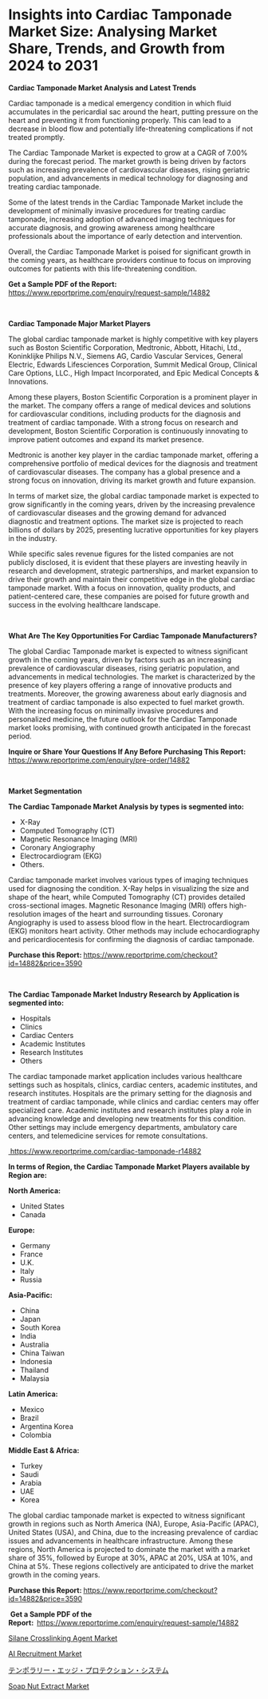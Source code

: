 <p><h1>Insights into Cardiac Tamponade Market Size: Analysing Market Share, Trends, and Growth from 2024 to 2031</h1></p><p><strong>Cardiac Tamponade Market Analysis and Latest Trends</strong></p>
<p><p>Cardiac tamponade is a medical emergency condition in which fluid accumulates in the pericardial sac around the heart, putting pressure on the heart and preventing it from functioning properly. This can lead to a decrease in blood flow and potentially life-threatening complications if not treated promptly.</p><p>The Cardiac Tamponade Market is expected to grow at a CAGR of 7.00% during the forecast period. The market growth is being driven by factors such as increasing prevalence of cardiovascular diseases, rising geriatric population, and advancements in medical technology for diagnosing and treating cardiac tamponade.</p><p>Some of the latest trends in the Cardiac Tamponade Market include the development of minimally invasive procedures for treating cardiac tamponade, increasing adoption of advanced imaging techniques for accurate diagnosis, and growing awareness among healthcare professionals about the importance of early detection and intervention.</p><p>Overall, the Cardiac Tamponade Market is poised for significant growth in the coming years, as healthcare providers continue to focus on improving outcomes for patients with this life-threatening condition.</p></p>
<p><strong>Get a Sample PDF of the Report:&nbsp;</strong> <a href="https://www.reportprime.com/enquiry/request-sample/14882">https://www.reportprime.com/enquiry/request-sample/14882</a></p>
<p>&nbsp;</p>
<p><strong>Cardiac Tamponade Major Market Players</strong></p>
<p><p>The global cardiac tamponade market is highly competitive with key players such as Boston Scientific Corporation, Medtronic, Abbott, Hitachi, Ltd., Koninklijke Philips N.V., Siemens AG, Cardio Vascular Services, General Electric, Edwards Lifesciences Corporation, Summit Medical Group, Clinical Care Options, LLC., High Impact Incorporated, and Epic Medical Concepts & Innovations.</p><p>Among these players, Boston Scientific Corporation is a prominent player in the market. The company offers a range of medical devices and solutions for cardiovascular conditions, including products for the diagnosis and treatment of cardiac tamponade. With a strong focus on research and development, Boston Scientific Corporation is continuously innovating to improve patient outcomes and expand its market presence.</p><p>Medtronic is another key player in the cardiac tamponade market, offering a comprehensive portfolio of medical devices for the diagnosis and treatment of cardiovascular diseases. The company has a global presence and a strong focus on innovation, driving its market growth and future expansion.</p><p>In terms of market size, the global cardiac tamponade market is expected to grow significantly in the coming years, driven by the increasing prevalence of cardiovascular diseases and the growing demand for advanced diagnostic and treatment options. The market size is projected to reach billions of dollars by 2025, presenting lucrative opportunities for key players in the industry.</p><p>While specific sales revenue figures for the listed companies are not publicly disclosed, it is evident that these players are investing heavily in research and development, strategic partnerships, and market expansion to drive their growth and maintain their competitive edge in the global cardiac tamponade market. With a focus on innovation, quality products, and patient-centered care, these companies are poised for future growth and success in the evolving healthcare landscape.</p></p>
<p>&nbsp;</p>
<p><strong>What Are The Key Opportunities For Cardiac Tamponade Manufacturers?</strong></p>
<p><p>The global Cardiac Tamponade market is expected to witness significant growth in the coming years, driven by factors such as an increasing prevalence of cardiovascular diseases, rising geriatric population, and advancements in medical technologies. The market is characterized by the presence of key players offering a range of innovative products and treatments. Moreover, the growing awareness about early diagnosis and treatment of cardiac tamponade is also expected to fuel market growth. With the increasing focus on minimally invasive procedures and personalized medicine, the future outlook for the Cardiac Tamponade market looks promising, with continued growth anticipated in the forecast period.</p></p>
<p><strong>Inquire or Share Your Questions If Any Before Purchasing This Report:</strong> <a href="https://www.reportprime.com/enquiry/pre-order/14882">https://www.reportprime.com/enquiry/pre-order/14882</a></p>
<p>&nbsp;</p>
<p><strong>Market Segmentation</strong></p>
<p><strong>The Cardiac Tamponade Market Analysis by types is segmented into:</strong></p>
<p><ul><li>X-Ray</li><li>Computed Tomography (CT)</li><li>Magnetic Resonance Imaging (MRI)</li><li>Coronary Angiography</li><li>Electrocardiogram (EKG)</li><li>Others.</li></ul></p>
<p><p>Cardiac tamponade market involves various types of imaging techniques used for diagnosing the condition. X-Ray helps in visualizing the size and shape of the heart, while Computed Tomography (CT) provides detailed cross-sectional images. Magnetic Resonance Imaging (MRI) offers high-resolution images of the heart and surrounding tissues. Coronary Angiography is used to assess blood flow in the heart. Electrocardiogram (EKG) monitors heart activity. Other methods may include echocardiography and pericardiocentesis for confirming the diagnosis of cardiac tamponade.</p></p>
<p><strong>Purchase this Report:&nbsp;</strong><a href="https://www.reportprime.com/checkout?id=14882&price=3590">https://www.reportprime.com/checkout?id=14882&price=3590</a></p>
<p>&nbsp;</p>
<p><strong>The Cardiac Tamponade Market Industry Research by Application is segmented into:</strong></p>
<p><ul><li>Hospitals</li><li>Clinics</li><li>Cardiac Centers</li><li>Academic Institutes</li><li>Research Institutes</li><li>Others</li></ul></p>
<p><p>The cardiac tamponade market application includes various healthcare settings such as hospitals, clinics, cardiac centers, academic institutes, and research institutes. Hospitals are the primary setting for the diagnosis and treatment of cardiac tamponade, while clinics and cardiac centers may offer specialized care. Academic institutes and research institutes play a role in advancing knowledge and developing new treatments for this condition. Other settings may include emergency departments, ambulatory care centers, and telemedicine services for remote consultations.</p></p>
<p><a href="https://www.reportprime.com/cardiac-tamponade-r14882">&nbsp;https://www.reportprime.com/cardiac-tamponade-r14882</a></p>
<p><strong>In terms of Region, the Cardiac Tamponade Market Players available by Region are:</strong></p>
<p>
    <p> <strong> North America: </strong>
        <ul>
            <li>United States</li>
            <li>Canada</li>
        </ul>
        </p> 
    <p> <strong> Europe: </strong>
        <ul>
            <li>Germany</li>
            <li>France</li>
            <li>U.K.</li>
            <li>Italy</li>
            <li>Russia</li>
        </ul>
        </p> 
    <p> <strong> Asia-Pacific: </strong>
        <ul>
            <li>China</li>
            <li>Japan</li>
            <li>South Korea</li>
            <li>India</li>
            <li>Australia</li>
            <li>China Taiwan</li>
            <li>Indonesia</li>
            <li>Thailand</li>
            <li>Malaysia</li>
        </ul>
        </p> 
    <p> <strong> Latin America: </strong>
        <ul>
            <li>Mexico</li>
            <li>Brazil</li>
            <li>Argentina Korea</li>
            <li>Colombia</li>
        </ul>
        </p> 
    <p> <strong> Middle East & Africa: </strong>
        <ul>
            <li>Turkey</li>
            <li>Saudi</li>
            <li>Arabia</li>
            <li>UAE</li>
            <li>Korea</li>
        </ul>
    </p>
    </p>
<p><p>The global cardiac tamponade market is expected to witness significant growth in regions such as North America (NA), Europe, Asia-Pacific (APAC), United States (USA), and China, due to the increasing prevalence of cardiac issues and advancements in healthcare infrastructure. Among these regions, North America is projected to dominate the market with a market share of 35%, followed by Europe at 30%, APAC at 20%, USA at 10%, and China at 5%. These regions collectively are anticipated to drive the market growth in the coming years.</p></p>
<p><strong>Purchase this Report: </strong><a href="https://www.reportprime.com/checkout?id=14882&price=3590">https://www.reportprime.com/checkout?id=14882&price=3590</a></p>
<p>&nbsp;<strong>Get a Sample PDF of the Report:&nbsp;&nbsp;</strong><a href="https://www.reportprime.com/enquiry/request-sample/14882">https://www.reportprime.com/enquiry/request-sample/14882</a></p>
<p><strong></strong></p>
<p><p><a href="https://www.linkedin.com/pulse/global-silane-crosslinking-agent-market-types-applications-q19ae?trackingId=YG9FBxqYR8E4GoTNNDZZHg%3D%3D">Silane Crosslinking Agent Market</a></p><p><a href="https://github.com/moyahfrancoestellec51j635wcx/Market-Research-Report-List-2/blob/main/ai-recruitment-market.md">AI Recruitment Market</a></p><p><a href="https://github.com/lily-u-genius/Market-Research-Report-List-1/blob/main/658374725687.md">テンポラリー・エッジ・プロテクション・システム</a></p><p><a href="https://www.linkedin.com/pulse/soap-nut-extract-market-research-report-forecasted-period-from-pofbe?trackingId=%2B6b9bNnnxnMMdMlTssw9zQ%3D%3D">Soap Nut Extract Market</a></p></p>